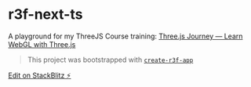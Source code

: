 # r3f-next-ts

A playground for my ThreeJS Course training:
[Three.js Journey — Learn WebGL with Three.js](https://threejs-journey.com/)

> This project was bootstrapped with [`create-r3f-app`](https://github.com/utsuboco/create-r3f-app)

[Edit on StackBlitz ⚡️](https://stackblitz.com/edit/stackblitz-starters-1wxnyb?file=README.md)
